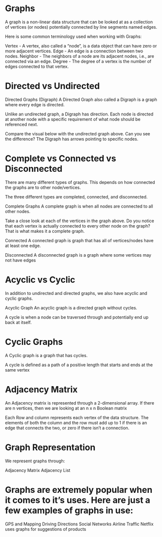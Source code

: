 # Graphs
A graph is a non-linear data structure that can be looked at as a collection of vertices (or nodes) potentially connected by line segments named edges.

Here is some common terminology used when working with Graphs:

Vertex - A vertex, also called a “node”, is a data object that can have zero or more adjacent vertices.
Edge - An edge is a connection between two nodes.
Neighbor - The neighbors of a node are its adjacent nodes, i.e., are connected via an edge.
Degree - The degree of a vertex is the number of edges connected to that vertex.



# Directed vs Undirected
Directed Graphs (Digraph)
A Directed Graph also called a Digraph is a graph where every edge is directed.

Unlike an undirected graph, a Digraph has direction. Each node is directed at another node with a specific requirement of what node should be referenced next.

Compare the visual below with the undirected graph above. Can you see the difference? The Digraph has arrows pointing to specific nodes.


# Complete vs Connected vs Disconnected
There are many different types of graphs. This depends on how connected the graphs are to other node/vertices.

The three different types are completed, connected, and disconnected.

Complete Graphs
A complete graph is when all nodes are connected to all other nodes.

Take a close look at each of the vertices in the graph above. Do you notice that each vertex is actually connected to every other node on the graph? That is what makes it a complete graph.

Connected
A connected graph is graph that has all of vertices/nodes have at least one edge.

Disconnected
A disconnected graph is a graph where some vertices may not have edges

# Acyclic vs Cyclic
In addition to undirected and directed graphs, we also have acyclic and cyclic graphs.

Acyclic Graph
An acyclic graph is a directed graph without cycles.

A cycle is when a node can be traversed through and potentially end up back at itself.


# Cyclic Graphs
A Cyclic graph is a graph that has cycles.

A cycle is defined as a path of a positive length that starts and ends at the same vertex

# Adjacency Matrix
An Adjacency matrix is represented through a 2-dimensional array. If there are n vertices, then we are looking at an n x n Boolean matrix

Each Row and column represents each vertex of the data structure. The elements of both the column and the row must add up to 1 if there is an edge that connects the two, or zero if there isn’t a connection.



# Graph Representation
We represent graphs through:

Adjacency Matrix
Adjacency List





# Graphs are extremely popular when it comes to it’s uses. Here are just a few examples of graphs in use:

GPS and Mapping
Driving Directions
Social Networks
Airline Traffic
Netflix uses graphs for suggestions of products